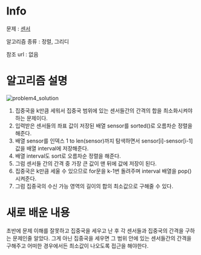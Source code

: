 # Info

문제 : [센서](https://www.acmicpc.net/problem/2212)

알고리즘 종류 : 정렬, 그리디

참조 url : 없음

# 알고리즘 설명
![problem4_solution](https://user-images.githubusercontent.com/77979505/151369460-62529977-bfca-43a2-ae35-f926e22a518c.jpg)

1. 집중국을 k만큼 세워서 집중국 범위에 있는 센서들간의 간격의 합을 최소화시켜야 하는 문제이다. </br>
2. 입력받은 센서들의 좌표 값이 저장된 배열 sensor를 sorted()로 오름차순 정렬을 해준다. </br>
3. 배열 sensor를 인덱스 1 to len(sensor)까지 탐색하면서 sensor[i]-sensor[i-1] 값을 배열 interval에 저장해준다.</br>
4. 배열 interval도 sort로 오름차순 정렬을 해준다.</br>
5. 그럼 센서들 간의 간격 중 가장 큰 값이 맨 뒤에 값에 저장이 된다.</br>
6. 집중국은 k만큼 세울 수 있으므로 for문을 k-1번 돌려주며 interval 배열을 pop() 시켜준다.</br>
7. 그럼 집중국의 수신 가능 영역의 길이의 합의 최소값으로 구해줄 수 있다.

# 새로 배운 내용
초반에 문제 이해를 잘못하고 집중국을 세우고 난 후 각 센서들과 집중국의 간격을 구하는 문제인줄 알았다. 
그게 아닌 집중국을 세우면 그 범위 안에 있는 센서들간의 간격을 구해주고 어떠한 경우에서든 최소값이 나오도록 접근을 해야한다. 
